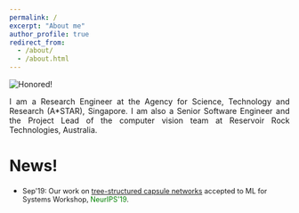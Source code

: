 ```yaml
---
permalink: /
excerpt: "About me"
author_profile: true
redirect_from: 
  - /about/
  - /about.html
---
```


![Honored!](vinojjayasundara.github.io/images/cover.jpg)

<span style="font-size:0.9em;"><div style="text-align: justify"> I am a Research Engineer at the Agency for Science, Technology and Research (A*STAR), Singapore. I am also a Senior Software Engineer and the Project Lead of the computer vision team at Reservoir Rock Technologies, Australia. </div></span>

# News!

* <span style="text-align: justify; font-size:0.9em;"> Sep'19: Our work on [tree-structured capsule networks](https://arxiv.org/pdf/1910.12306.pdf) accepted to ML for Systems Workshop,<span style="color:green"> NeurIPS'19</span>.</span>
